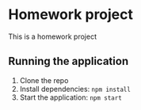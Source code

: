 # Homework project

This is a homework project

## Running the application

1. Clone the repo
2. Install dependencies: `npm install`
3. Start the application: `npm start`